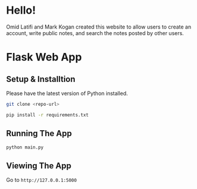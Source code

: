 # Hello!
Omid Latifi and Mark Kogan created this website to allow users to create an account, write public notes, and search the notes posted by other users. 

# Flask Web App 

## Setup & Installtion

Please have the latest version of Python installed.

```bash
git clone <repo-url>
```

```bash
pip install -r requirements.txt
```

## Running The App

```bash
python main.py
```

## Viewing The App

Go to `http://127.0.0.1:5000`
